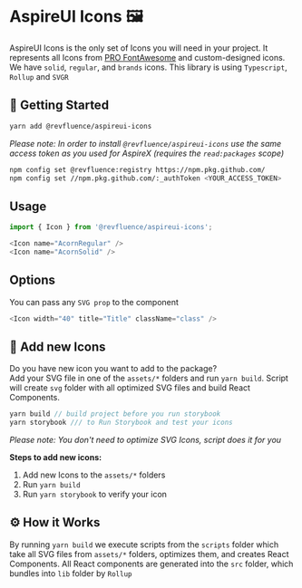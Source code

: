 # AspireUI Icons 🖼

AspireUI Icons is the only set of Icons you will need in your project. It represents all Icons from [PRO FontAwesome](https://fontawesome.com/v6/icons) and custom-designed icons. We have `solid`, `regular`, and `brands` icons. This library is using `Typescript`, `Rollup` and `SVGR`

## 👷 Getting Started

```bash
yarn add @revfluence/aspireui-icons
```

_Please note: In order to install `@revfluence/aspireui-icons` use the same access token as you used for AspireX (requires the `read:packages` scope)_

```bash
npm config set @revfluence:registry https://npm.pkg.github.com/
npm config set //npm.pkg.github.com/:_authToken <YOUR_ACCESS_TOKEN>
```

## Usage

```js
import { Icon } from '@revfluence/aspireui-icons';

<Icon name="AcornRegular" />
<Icon name="AcornSolid" />
```

## Options

You can pass any `SVG prop` to the component

```js
<Icon width="40" title="Title" className="class" />
```

## 🌳 Add new Icons

Do you have new icon you want to add to the package?  
Add your SVG file in one of the `assets/*` folders and run `yarn build`. Script will create `svg` folder with all optimized SVG files and build React Components.

```js
yarn build // build project before you run storybook
yarn storybook /// to Run Storybook and test your icons
```

_Please note: You don't need to optimize SVG Icons, script does it for you_

**Steps to add new icons:**

1. Add new Icons to the `assets/*` folders
2. Run `yarn build`
3. Run `yarn storybook` to verify your icon

## ⚙️ How it Works

By running `yarn build` we execute scripts from the `scripts` folder which take all SVG files from `assets/*` folders, optimizes them, and creates React Components. All React components are generated into the `src` folder, which bundles into `lib` folder by `Rollup`
